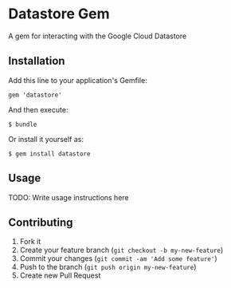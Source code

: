 # Datastore Gem

A gem for interacting with the Google Cloud Datastore

## Installation

Add this line to your application's Gemfile:

    gem 'datastore'

And then execute:

    $ bundle

Or install it yourself as:

    $ gem install datastore

## Usage

TODO: Write usage instructions here

## Contributing

1. Fork it
2. Create your feature branch (`git checkout -b my-new-feature`)
3. Commit your changes (`git commit -am 'Add some feature'`)
4. Push to the branch (`git push origin my-new-feature`)
5. Create new Pull Request
